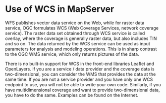 # Use of WCS in MapServer

WFS publishes vector data service on the Web, while for raster data service,
OGC formulates WCS (Web Coverage Services, network coverage service).
The raster data set obtained through WCS service is called overlay,
where the coverage is generally raster data, but also includes TIN and so on.
The data returned by the WCS service can be used as input parameters for analysis and modeling operations.
This is in sharp contrast to the OGC WMS service, which only returns pictures of the data.

There is no built-in support for WCS in the front-end libraries Leaflet and OpenLayers.
If you are a service / data provider and the coverage data is two-dimensional,
you can consider the WMS that provides the data at the same time.
If you are not a service provider and you have only one WCS endpoint to use,
you will not be able to write your own code.
Similarly, if you have multidimensional coverage and want to provide two-dimensional data,
you have to do the same. Examples can be found on the Internet.
